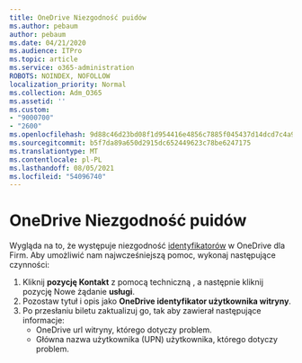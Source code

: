 ```yaml
---
title: OneDrive Niezgodność puidów
ms.author: pebaum
author: pebaum
ms.date: 04/21/2020
ms.audience: ITPro
ms.topic: article
ms.service: o365-administration
ROBOTS: NOINDEX, NOFOLLOW
localization_priority: Normal
ms.collection: Adm_O365
ms.assetid: ''
ms.custom:
- "9000700"
- "2600"
ms.openlocfilehash: 9d88c46d23bd08f1d954416e4856c7885f045437d14dcd7c4a9c25f0b1288b8f
ms.sourcegitcommit: b5f7da89a650d2915dc652449623c78be6247175
ms.translationtype: MT
ms.contentlocale: pl-PL
ms.lasthandoff: 08/05/2021
ms.locfileid: "54096740"
---
```

# <a name="onedrive-puid-mismatch"></a>OneDrive Niezgodność puidów

Wygląda na to, że występuje niezgodność [identyfikatorów](https://docs.microsoft.com/sharepoint/troubleshoot/administration/access-denied-or-need-permission-error-sharepoint-online-or-onedrive-for-business#when-accessing-a-onedrive-site) w OneDrive dla Firm. Aby umożliwić nam najwcześniejszą pomoc, wykonaj następujące czynności:

1. Kliknij  **pozycję Kontakt** z pomocą techniczną , a następnie kliknij pozycję Nowe żądanie  **usługi**.
2. Pozostaw tytuł i opis jako **OneDrive identyfikator użytkownika witryny**.
3. Po przesłaniu biletu zaktualizuj go, tak aby zawierał następujące informacje:
    - OneDrive url witryny, którego dotyczy problem.
    - Główna nazwa użytkownika (UPN) użytkownika, którego dotyczy problem.
